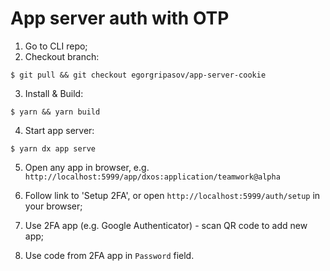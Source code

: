 # App server auth with OTP

1. Go to CLI repo;
2. Checkout branch:

```
$ git pull && git checkout egorgripasov/app-server-cookie
```

3. Install & Build:

```
$ yarn && yarn build
```

4. Start app server:

```
$ yarn dx app serve
```

5. Open any app in browser, e.g. `http://localhost:5999/app/dxos:application/teamwork@alpha`

6. Follow link to 'Setup 2FA', or open `http://localhost:5999/auth/setup` in your browser;

7. Use 2FA app (e.g. Google Authenticator) - scan QR code to add new app;

8. Use code from 2FA app in `Password` field.

